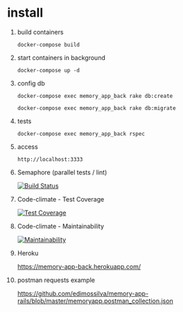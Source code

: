 # install

1. build containers

   `docker-compose build`

1. start containers in background

   `docker-compose up -d`

1. config db

   `docker-compose exec memory_app_back rake db:create`

   `docker-compose exec memory_app_back rake db:migrate`

1. tests

   `docker-compose exec memory_app_back rspec`

1. access

   `http://localhost:3333`

1. Semaphore (parallel tests / lint)

    [![Build Status](https://edimossilva.semaphoreci.com/badges/memory-app-rails/branches/master.svg?style=shields)](https://edimossilva.semaphoreci.com/projects/memory-app-rails)

1. Code-climate - Test Coverage

   [![Test Coverage](https://api.codeclimate.com/v1/badges/717f9f8d644f0fcfe2c2/test_coverage)](https://codeclimate.com/github/edimossilva/memory-app-rails/test_coverage)

1. Code-climate - Maintainability

   [![Maintainability](https://api.codeclimate.com/v1/badges/717f9f8d644f0fcfe2c2/maintainability)](https://codeclimate.com/github/edimossilva/memory-app-rails/maintainability)
   
1. Heroku

   https://memory-app-back.herokuapp.com/
   
1. postman requests example

   https://github.com/edimossilva/memory-app-rails/blob/master/memoryapp.postman_collection.json
